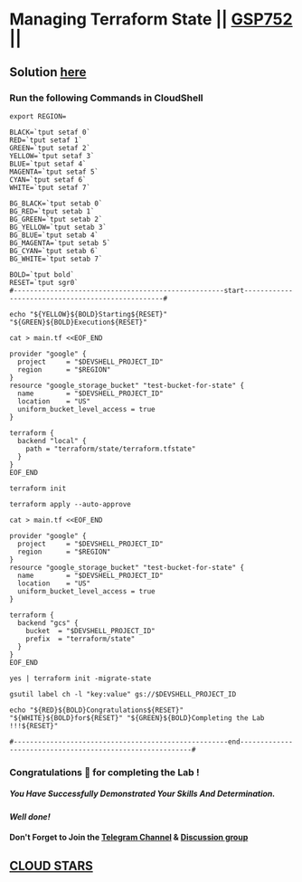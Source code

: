 # Managing Terraform State || [GSP752](https://www.cloudskillsboost.google/focuses/15845?parent=catalog) ||

## Solution [here](https://youtu.be/1tGWBAlw8zk)

### Run the following Commands in CloudShell
```
export REGION=
```
```
BLACK=`tput setaf 0`
RED=`tput setaf 1`
GREEN=`tput setaf 2`
YELLOW=`tput setaf 3`
BLUE=`tput setaf 4`
MAGENTA=`tput setaf 5`
CYAN=`tput setaf 6`
WHITE=`tput setaf 7`

BG_BLACK=`tput setab 0`
BG_RED=`tput setab 1`
BG_GREEN=`tput setab 2`
BG_YELLOW=`tput setab 3`
BG_BLUE=`tput setab 4`
BG_MAGENTA=`tput setab 5`
BG_CYAN=`tput setab 6`
BG_WHITE=`tput setab 7`

BOLD=`tput bold`
RESET=`tput sgr0`
#----------------------------------------------------start--------------------------------------------------#

echo "${YELLOW}${BOLD}Starting${RESET}" "${GREEN}${BOLD}Execution${RESET}"

cat > main.tf <<EOF_END

provider "google" {
  project     = "$DEVSHELL_PROJECT_ID"
  region      = "$REGION"
}
resource "google_storage_bucket" "test-bucket-for-state" {
  name        = "$DEVSHELL_PROJECT_ID"
  location    = "US"
  uniform_bucket_level_access = true
}

terraform {
  backend "local" {
    path = "terraform/state/terraform.tfstate"
  }
}
EOF_END

terraform init

terraform apply --auto-approve

cat > main.tf <<EOF_END

provider "google" {
  project     = "$DEVSHELL_PROJECT_ID"
  region      = "$REGION"
}
resource "google_storage_bucket" "test-bucket-for-state" {
  name        = "$DEVSHELL_PROJECT_ID"
  location    = "US"
  uniform_bucket_level_access = true
}

terraform {
  backend "gcs" {
    bucket  = "$DEVSHELL_PROJECT_ID"
    prefix  = "terraform/state"
  }
}
EOF_END

yes | terraform init -migrate-state

gsutil label ch -l "key:value" gs://$DEVSHELL_PROJECT_ID

echo "${RED}${BOLD}Congratulations${RESET}" "${WHITE}${BOLD}for${RESET}" "${GREEN}${BOLD}Completing the Lab !!!${RESET}"

#-----------------------------------------------------end----------------------------------------------------------#
```

### Congratulations 🎉 for completing the Lab !

##### *You Have Successfully Demonstrated Your Skills And Determination.*

#### *Well done!*

#### Don't Forget to Join the [Telegram Channel](https://t.me/cloudstars24) & [Discussion group]()

## [CLOUD STARS](https://www.youtube.com/@cloud-stars)
